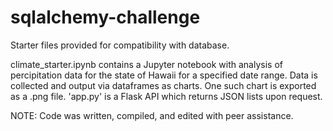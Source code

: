 # sqlalchemy-challenge

Starter files provided for compatibility with database.

climate_starter.ipynb contains a Jupyter notebook with analysis of percipitation data for the state of Hawaii for a specified date range. Data is collected and output via dataframes as charts. One such chart is exported as a .png file. 'app.py' is a Flask API which returns JSON lists upon request.

NOTE: Code was written, compiled, and edited with peer assistance.
